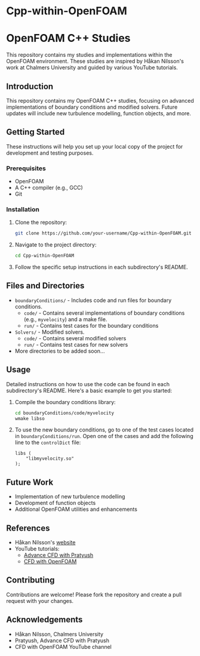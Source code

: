 # Cpp-within-OpenFOAM

# OpenFOAM C++ Studies

This repository contains my studies and implementations within the OpenFOAM environment. These studies are inspired by Håkan Nilsson's work at Chalmers University and guided by various YouTube tutorials.


## Introduction

This repository contains my OpenFOAM C++ studies, focusing on advanced implementations of boundary conditions and modified solvers. Future updates will include new turbulence modelling, function objects, and more.

## Getting Started

These instructions will help you set up your local copy of the project for development and testing purposes.

### Prerequisites

- OpenFOAM
- A C++ compiler (e.g., GCC)
- Git

### Installation

1. Clone the repository:

    ```bash
    git clone https://github.com/your-username/Cpp-within-OpenFOAM.git
    ```

2. Navigate to the project directory:

    ```bash
    cd Cpp-within-OpenFOAM
    ```

3. Follow the specific setup instructions in each subdirectory's README.

## Files and Directories

- `boundaryConditions/` - Includes code and run files for boundary conditions.
  - `code/` - Contains several implementations of boundary conditions (e.g., `myvelocity`) and a make file.
  - `run/` - Contains test cases for the boundary conditions
- `Solvers/` - Modified solvers.
  - `code/` - Contains several modified solvers
  - `run/` - Contains test cases for new solvers
- More directories to be added soon...

## Usage

Detailed instructions on how to use the code can be found in each subdirectory's README. Here's a basic example to get you started:

1. Compile the boundary conditions library:

    ```bash
    cd boundaryConditions/code/myvelocity
    wmake libso
    ```
2. To use the new boundary conditions, go to one of the test cases located in `boundaryConditions/run`. Open one of the cases and add the following line to the `controlDict` file:

    ```plaintext
    libs (
        "libmyvelocity.so"
    );

## Future Work

- Implementation of new turbulence modelling
- Development of function objects
- Additional OpenFOAM utilities and enhancements

## References

- Håkan Nilsson's [website](https://sites.google.com/view/prof-hakan-nilsson/home)
- YouTube tutorials:
  - [Advance CFD with Pratyush](https://www.youtube.com/@advancecfdwithpratyush7162)
  - [CFD with OpenFOAM](https://www.youtube.com/@CFD-with-OpenFOAM)

## Contributing

Contributions are welcome! Please fork the repository and create a pull request with your changes.

## Acknowledgements

- Håkan Nilsson, Chalmers University
- Pratyush, Advance CFD with Pratyush
- CFD with OpenFOAM YouTube channel
